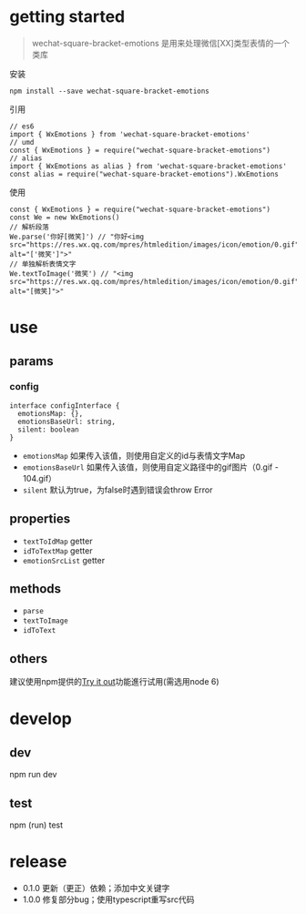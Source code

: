 # getting started

> wechat-square-bracket-emotions 是用来处理微信[XX]类型表情的一个类库

安装
```
npm install --save wechat-square-bracket-emotions
```
引用
```
// es6
import { WxEmotions } from 'wechat-square-bracket-emotions'
// umd
const { WxEmotions } = require("wechat-square-bracket-emotions")
// alias
import { WxEmotions as alias } from 'wechat-square-bracket-emotions'
const alias = require("wechat-square-bracket-emotions").WxEmotions
```
使用
```
const { WxEmotions } = require("wechat-square-bracket-emotions")
const We = new WxEmotions()
// 解析段落
We.parse('你好[微笑]') // "你好<img src="https://res.wx.qq.com/mpres/htmledition/images/icon/emotion/0.gif" alt="['微笑']">"
// 单独解析表情文字
We.textToImage('微笑') // "<img src="https://res.wx.qq.com/mpres/htmledition/images/icon/emotion/0.gif" alt="[微笑]">"
```

# use

## params

### config
```
interface configInterface {
  emotionsMap: {},
  emotionsBaseUrl: string,
  silent: boolean
}
```
+ `emotionsMap` 如果传入该值，则使用自定义的id与表情文字Map
+ `emotionsBaseUrl` 如果传入该值，则使用自定义路径中的gif图片（0.gif - 104.gif）
+ `silent` 默认为true，为false时遇到错误会throw Error

## properties

+ `textToIdMap` getter
+ `idToTextMap` getter
+ `emotionSrcList` getter

## methods

+ `parse`
+ `textToImage`
+ `idToText`

## others

建议使用npm提供的[Try it out](https://runkit.com/npm/wechat-square-bracket-emotions)功能進行试用(需选用node 6)

# develop

## dev

npm run dev

## test

npm (run) test

# release
+ 0.1.0 更新（更正）依赖；添加中文关键字
+ 1.0.0 修复部分bug；使用typescript重写src代码
